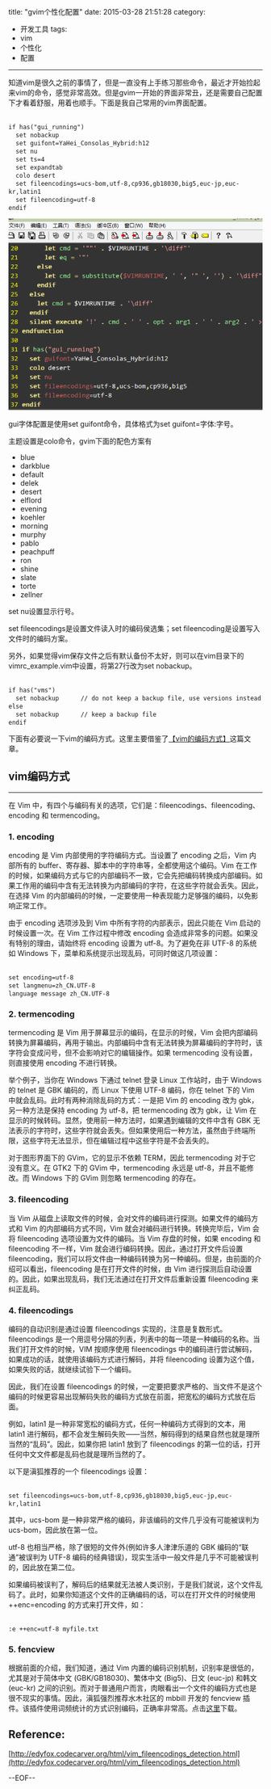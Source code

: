 title: "gvim个性化配置"
date: 2015-03-28 21:51:28
category: 
- 开发工具
tags:
- vim
- 个性化
- 配置
---

知道vim是很久之前的事情了，但是一直没有上手练习那些命令，最近才开始捡起来vim的命令，感觉非常高效。但是gvim一开始的界面非常丑，还是需要自己配置下才看着舒服，用着也顺手。下面是我自己常用的vim界面配置。

<pre><code class="language-bash">
if has("gui_running")
  set nobackup
  set guifont=YaHei_Consolas_Hybrid:h12
  set nu
  set ts=4
  set expandtab
  colo desert
  set fileencodings=ucs-bom,utf-8,cp936,gb18030,big5,euc-jp,euc-kr,latin1
  set fileencoding=utf-8
endif
</code></pre>

<a class="cotent-img" href="/uploads/2015/3/gvim配色方案.png">
	<img src="/uploads/2015/3/gvim配色方案.png" alt="gvim配色方案">
</a>

gui字体配置是使用set guifont命令，具体格式为set guifont=字体:字号。

主题设置是colo命令，gvim下面的配色方案有
* blue
* darkblue
* default
* delek
* desert
* elflord
* evening
* koehler
* morning
* murphy
* pablo
* peachpuff
* ron
* shine
* slate
* torte
* zellner

set nu设置显示行号。

set fileencodings是设置文件读入时的编码侯选集；set fileencoding是设置写入文件时的编码方案。

另外，如果觉得vim保存文件之后有默认备份不太好，则可以在vim目录下的vimrc_example.vim中设置，将第27行改为set nobackup。

<pre data-line="27" data-line-offset="23"><code class="language-bash">
if has("vms")
  set nobackup		// do not keep a backup file, use versions instead
else
  set nobackup		// keep a backup file 
endif
</code></pre>

下面有必要说一下vim的编码方式。这里主要借鉴了[【vim的编码方式】](http://edyfox.codecarver.org/html/vim_fileencodings_detection.html)这篇文章。

## vim编码方式
-----------------------
在 Vim 中，有四个与编码有关的选项，它们是：fileencodings、fileencoding、encoding 和 termencoding。

### 1. encoding

encoding 是 Vim 内部使用的字符编码方式。当设置了 encoding 之后，Vim 内部所有的 buffer、寄存器、脚本中的字符串等，全都使用这个编码。Vim 在工作的时候，如果编码方式与它的内部编码不一致，它会先把编码转换成内部编码。如果工作用的编码中含有无法转换为内部编码的字符，在这些字符就会丢失。因此，在选择 Vim 的内部编码的时候，一定要使用一种表现能力足够强的编码，以免影响正常工作。

由于 encoding 选项涉及到 Vim 中所有字符的内部表示，因此只能在 Vim 启动的时候设置一次。在 Vim 工作过程中修改 encoding 会造成非常多的问题。如果没有特别的理由，请始终将 encoding 设置为 utf-8。为了避免在非 UTF-8 的系统如 Windows 下，菜单和系统提示出现乱码，可同时做这几项设置：

<pre><code class="language-bash">
set encoding=utf-8
set langmenu=zh_CN.UTF-8
language message zh_CN.UTF-8
</code></pre>

### 2. termencoding

termencoding 是 Vim 用于屏幕显示的编码，在显示的时候，Vim 会把内部编码转换为屏幕编码，再用于输出。内部编码中含有无法转换为屏幕编码的字符时，该字符会变成问号，但不会影响对它的编辑操作。如果 termencoding 没有设置，则直接使用 encoding 不进行转换。

举个例子，当你在 Windows 下通过 telnet 登录 Linux 工作站时，由于 Windows 的 telnet 是 GBK 编码的，而 Linux 下使用 UTF-8 编码，你在 telnet 下的 Vim 中就会乱码。此时有两种消除乱码的方式：一是把 Vim 的 encoding 改为 gbk，另一种方法是保持 encoding 为 utf-8，把 termencoding 改为 gbk，让 Vim 在显示的时候转码。显然，使用前一种方法时，如果遇到编辑的文件中含有 GBK 无法表示的字符时，这些字符就会丢失。但如果使用后一种方法，虽然由于终端所限，这些字符无法显示，但在编辑过程中这些字符是不会丢失的。

对于图形界面下的 GVim，它的显示不依赖 TERM，因此 termencoding 对于它没有意义。在 GTK2 下的 GVim 中，termencoding 永远是 utf-8，并且不能修改。而 Windows 下的 GVim 则忽略 termencoding 的存在。

### 3. fileencoding

当 Vim 从磁盘上读取文件的时候，会对文件的编码进行探测。如果文件的编码方式和 Vim 的内部编码方式不同，Vim 就会对编码进行转换。转换完毕后，Vim 会将 fileencoding 选项设置为文件的编码。当 Vim 存盘的时候，如果 encoding 和 fileencoding 不一样，Vim 就会进行编码转换。因此，通过打开文件后设置 fileencoding，我们可以将文件由一种编码转换为另一种编码。但是，由前面的介绍可以看出，fileencoding 是在打开文件的时候，由 Vim 进行探测后自动设置的。因此，如果出现乱码，我们无法通过在打开文件后重新设置 fileencoding 来纠正乱码。

### 4. fileencodings

编码的自动识别是通过设置 fileencodings 实现的，注意是复数形式。fileencodings 是一个用逗号分隔的列表，列表中的每一项是一种编码的名称。当我们打开文件的时候，VIM 按顺序使用 fileencodings 中的编码进行尝试解码，如果成功的话，就使用该编码方式进行解码，并将 fileencoding 设置为这个值，如果失败的话，就继续试验下一个编码。

因此，我们在设置 fileencodings 的时候，一定要把要求严格的、当文件不是这个编码的时候更容易出现解码失败的编码方式放在前面，把宽松的编码方式放在后面。

例如，latin1 是一种非常宽松的编码方式，任何一种编码方式得到的文本，用 latin1 进行解码，都不会发生解码失败——当然，解码得到的结果自然也就是理所当然的“乱码”。因此，如果你把 latin1 放到了 fileencodings 的第一位的话，打开任何中文文件都是乱码也就是理所当然的了。

以下是滇狐推荐的一个 fileencodings 设置：

<pre><code class="language-bash">
set fileencodings=ucs-bom,utf-8,cp936,gb18030,big5,euc-jp,euc-kr,latin1
</code></pre>

其中，ucs-bom 是一种非常严格的编码，非该编码的文件几乎没有可能被误判为 ucs-bom，因此放在第一位。

utf-8 也相当严格，除了很短的文件外(例如许多人津津乐道的 GBK 编码的“联通”被误判为 UTF-8 编码的经典错误)，现实生活中一般文件是几乎不可能被误判的，因此放在第二位。

如果编码被误判了，解码后的结果就无法被人类识别，于是我们就说，这个文件乱码了。此时，如果你知道这个文件的正确编码的话，可以在打开文件的时候使用 ++enc=encoding 的方式来打开文件，如：

<pre><code class="language-bash">
:e ++enc=utf-8 myfile.txt
</code></pre>

### 5. fencview
根据前面的介绍，我们知道，通过 Vim 内置的编码识别机制，识别率是很低的，尤其是对于简体中文 (GBK/GB18030)、繁体中文 (Big5)、日文 (euc-jp) 和韩文 (euc-kr) 之间的识别。而对于普通用户而言，肉眼看出一个文件的编码方式也是很不现实的事情。因此，滇狐强烈推荐水木社区的 mbbill 开发的 fencview 插件。该插件使用词频统计的方式识别编码，正确率非常高。点击[这里](http://www.vim.org/scripts/script.php?script_id=1708)下载。


## Reference:
[http://edyfox.codecarver.org/html/vim_fileencodings_detection.html](http://edyfox.codecarver.org/html/vim_fileencodings_detection.html)

--EOF--

